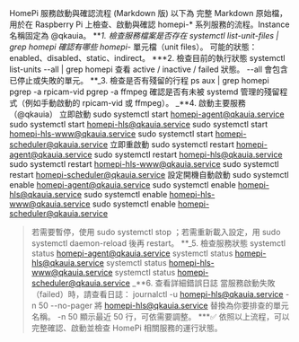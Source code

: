 HomePi 服務啟動與確認流程 (Markdown 版)
以下為 完整 Markdown 原始檔，用於在 Raspberry Pi 上檢查、啟動與確認 homepi-\* 系列服務的流程。Instance 名稱固定為 @qkauia。
**_1. 檢查服務檔案是否存在
systemctl list-unit-files | grep homepi
確認有哪些 homepi-_ 單元檔（unit files）。
可能的狀態：enabled、disabled、static、indirect。 \***2. 檢查目前的執行狀態
systemctl list-units --all | grep homepi
查看 active / inactive / failed 狀態。
--all 會包含已停止或失敗的單元。
**_3. 檢查是否有殘留的行程
ps aux | grep homepi
pgrep -a rpicam-vid
pgrep -a ffmpeg
確認是否有未被 systemd 管理的殘留程式（例如手動啟動的 rpicam-vid 或 ffmpeg）。
_**4. 啟動主要服務（@qkauia）
立即啟動
sudo systemctl start homepi-agent@qkauia.service
sudo systemctl start homepi-hls@qkauia.service
sudo systemctl start homepi-hls-www@qkauia.service
sudo systemctl start homepi-scheduler@qkauia.service
立即重啟動
sudo systemctl restart homepi-agent@qkauia.service
sudo systemctl restart homepi-hls@qkauia.service
sudo systemctl restart homepi-hls-www@qkauia.service
sudo systemctl restart homepi-scheduler@qkauia.service
設定開機自動啟動
sudo systemctl enable homepi-agent@qkauia.service
sudo systemctl enable homepi-hls@qkauia.service
sudo systemctl enable homepi-hls-www@qkauia.service
sudo systemctl enable homepi-scheduler@qkauia.service

> 若需要暫停，使用 sudo systemctl stop <unit>；若需重新載入設定，用 sudo systemctl daemon-reload 後再 restart。
> **_5. 檢查服務狀態
> systemctl status homepi-agent@qkauia.service
> systemctl status homepi-hls@qkauia.service
> systemctl status homepi-hls-www@qkauia.service
> systemctl status homepi-scheduler@qkauia.service
> _**6. 查看詳細錯誤日誌
> 當服務啟動失敗（failed）時，請查看日誌：
> journalctl -u homepi-hls@qkauia.service -n 50 --no-pager
> 將 homepi-hls@qkauia.service 替換為你要排查的單元名稱。
> -n 50 顯示最近 50 行，可依需要調整。
> \*\*\*✅ 依照以上流程，可以完整確認、啟動並檢查 HomePi 相關服務的運行狀態。
